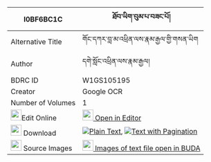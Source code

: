 |I0BF6BC1C|ཐོབ་ཡིག་བུམ་པ་བཟང་པོ། 
| --- | --- 
|Alternative Title |གོང་དཀར་བླ་མ་འཕྲིན་ལས་རྣམ་རྒྱལ་གྱི་གསན་ཡིག
|Author| དགེ་སློང་འཕྲིན་ལས་རྣམ་རྒྱལ།
|BDRC ID | W1GS105195
|Creator | Google OCR
|Number of Volumes| 1
|<img width="25" src="https://img.icons8.com/color/25/000000/edit-property.png">Edit Online| [<img width="25" src="https://avatars.githubusercontent.com/u/45091458?s=200&v=4"> Open in Editor](http://editor.openpecha.org/I0BF6BC1C)
|<img width="25" src="https://img.icons8.com/fluent/48/000000/download-2.png"/>  Download | [![](https://img.icons8.com/color/20/000000/txt.png)Plain Text](https://github.com/Openpecha/I0BF6BC1C/releases/download/v1/tobyik_bumpa_zangpo_plain_I0BF6BC1C.zip), [![](https://img.icons8.com/color/20/000000/txt.png)Text with Pagination](https://github.com/Openpecha/I0BF6BC1C/releases/download/v1/tobyik_bumpa_zangpo_pages_I0BF6BC1C.zip)
|<img width="25" src="https://img.icons8.com/plasticine/100/000000/pictures-folder.png"/>  Source Images | [<img width="25" src="https://library.bdrc.io/icons/BUDA-small.svg"> Images of text file open in BUDA](https://library.bdrc.io/show/bdr:W1GS105195)